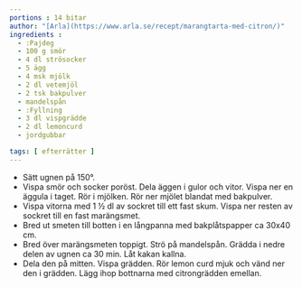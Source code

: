 ```yaml
---
portions : 14 bitar
author: "[Arla](https://www.arla.se/recept/marangtarta-med-citron/)"
ingredients :
  - :Pajdeg
  - 100 g smör
  - 4 dl strösocker
  - 5 ägg
  - 4 msk mjölk
  - 2 dl vetemjöl
  - 2 tsk bakpulver
  - mandelspån
  - :Fyllning
  - 3 dl vispgrädde
  - 2 dl lemoncurd
  - jordgubbar

tags: [ efterrätter ]
---
```

* Sätt ugnen på 150°.
* Vispa smör och socker poröst. Dela äggen i gulor och vitor. Vispa ner en äggula i taget. Rör i mjölken. Rör ner mjölet blandat med bakpulver.
* Vispa vitorna med 1 ½ dl av sockret till ett fast skum. Vispa ner resten av sockret till en fast marängsmet.
* Bred ut smeten till botten i en långpanna med bakplåtspapper ca 30x40 cm.
* Bred över marängsmeten toppigt. Strö på mandelspån. Grädda i nedre delen av ugnen ca 30 min. Låt kakan kallna.
* Dela den på mitten. Vispa grädden. Rör lemon curd mjuk och vänd ner den i grädden. Lägg ihop bottnarna med citrongrädden emellan.